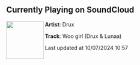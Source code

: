 ## Currently Playing on SoundCloud

[<img align="left" width="100" src="https://i1.sndcdn.com/artworks-9qWU4Aey4c9yZjMm-FhkceQ-t500x500.jpg">](https://soundcloud.com/drrux/woo-girl?in=saxurn/sets/scammin)

**Artist**: Drux 

**Track**: Woo girl (Drux & Lunaa)

Last updated at 10/07/2024 10:57
